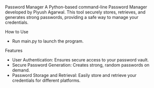 Password Manager
A Python-based command-line Password Manager developed by Piyush Agarwal. This tool securely stores, retrieves, and generates strong passwords, providing a safe way to manage your credentials.


How to Use
- Run main.py to launch the program.

  
Features
- User Authentication: Ensures secure access to your password vault.
- Secure Password Generation: Creates strong, random passwords on demand.
- Password Storage and Retrieval: Easily store and retrieve your credentials for different platforms.
